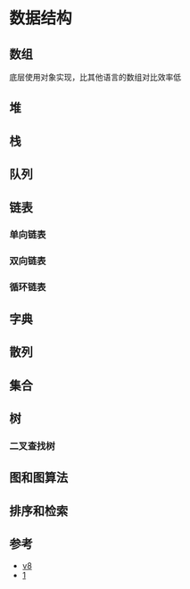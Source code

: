 # 数据结构

## 数组
底层使用对象实现，比其他语言的数组对比效率低


## 堆

## 栈

## 队列

## 链表

### 单向链表

### 双向链表

### 循环链表

## 字典

## 散列

## 集合

## 树
### 二叉查找树
## 图和图算法

## 排序和检索





## 参考
- [v8](https://github.com/v8/v8)
- [1](https://zhuanlan.zhihu.com/p/96959371)
